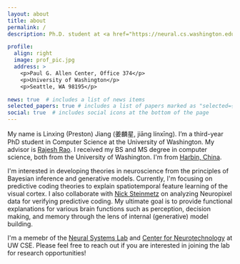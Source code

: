 ```yaml
---
layout: about
title: about
permalink: /
description: Ph.D. student at <a href="https://neural.cs.washington.edu/">Neural Systems Lab</a>

profile:
  align: right
  image: prof_pic.jpg
  address: >
    <p>Paul G. Allen Center, Office 374</p>
    <p>University of Washington</p>
    <p>Seattle, WA 98195</p>

news: true  # includes a list of news items
selected_papers: true # includes a list of papers marked as "selected={true}"
social: true  # includes social icons at the bottom of the page
---
```


My name is Linxing (Preston) Jiang (姜麟星, jiāng línxīng). I’m a third-year PhD student in Computer Science at the University of Washington. My advisor is [Rajesh Rao](https://www.rajeshpnrao.com/). I received my BS and MS degree in computer science, both from the University of Washington. I'm from [Harbin, China](https://en.wikipedia.org/wiki/Harbin).

I'm interested in developing theories in neuroscience from the principles of Bayesian inference and generative models. Currently, I'm focusing on predictive coding theories to explain spatiotemporal feature learning of the visual cortex. I also collaborate with [Nick Steinmetz](http://www.nicksteinmetz.com) on analyzing Neuropixel data for verifying predictive coding. My ultimate goal is to provide functional explanations for various brain functions such as perception, decision making, and memory through the lens of internal (generative) model building. 

I'm a memebr of the [Neural Systems Lab](https://neural.cs.washington.edu/) and [Center for Neurotechnology](https://centerforneurotech.uw.edu/) at UW CSE. Please feel free to reach out if you are interested in joining the lab for research opportunities!
